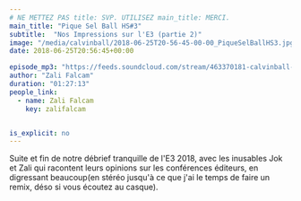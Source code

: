 ```yaml
---
# NE METTEZ PAS title: SVP. UTILISEZ main_title: MERCI.
main_title: "Pique Sel Ball HS#3"
subtitle:  "Nos Impressions sur l'E3 (partie 2)"
image: "/media/calvinball/2018-06-25T20-56-45-00-00_PiqueSelBallHS3.jpg"
date: 2018-06-25T20:56:45+00:00

episode_mp3: "https://feeds.soundcloud.com/stream/463370181-calvinball-radio-pique-sel-ball-hs3-nos-impressions-sur-le3-partie-2.mp3"
author: "Zali Falcam"
duration: "01:27:13"
people_link: 
  - name: Zali Falcam
    key: zalifalcam


is_explicit: no
---
```


<PodcastHeader/>

<!-- ECRIRE LA DESCRIPTION DE L'EPISODE SOUS CETTE LIGNE -->
Suite et fin de notre débrief tranquille de l'E3 2018, avec les inusables Jok et Zali qui racontent leurs opinions sur les conférences éditeurs, en digressant beaucoup(en stéréo jusqu'à ce que j'ai le temps de faire un remix, déso si vous écoutez au casque).

